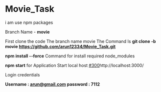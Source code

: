 # Movie_Task

i am use npm packages

Branch Name - **movie**


First clone the code The branch name movie
The Command Is 
**git clone -b movie https://github.com/arun12334/Movie_Task.git**

**npm install --force** Command for install required node_modules

**npm start** for Application Start local host [#300](http://localhost:3000/)http://localhost:3000/

Login credentials

**Username : arun@gmail.com
password : 7112**
